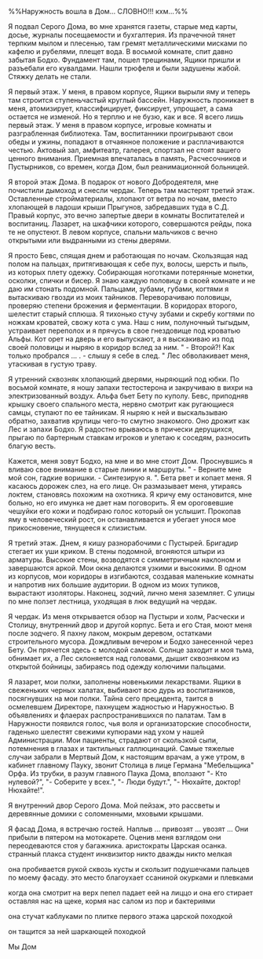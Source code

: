 
%%Наружность вошла в Дом... СЛОВНО!!! кхм...%% 

Я подвал Серого Дома, во мне хранятся газеты, старые мед карты, досье, журналы посещаемости и бухгалтерия. Из прачечной тянет терпким мылом и плесенью, там гремят металлическими мисками по кафелю и рубелями, плещет вода. В восьмой комнате, спит давно забытая Бодхо. Фундамент там, пошел трещинами, Ящики пришли и разъебали его кувалдами. Нашли трюфеля и были задушены жабой. Стяжку делать не стали.

Я первый этаж. У меня, в правом корпусе, Ящики вырыли яму и теперь там строится ступеньчастый круглый бассейн. Наружность проникает в меня, атомизирует, классифицирует, фиксирует, упрощает, а сама остается не изменой. Но я терплю и не бузю, как и все. Я всего лишь первый этаж. У меня в правом корпусе, игровые комнаты и разграбленная библиотека. Там, воспитанники проигрывают свои обеды и ужины, попадают в отчаянное положение и расплачиваются честью. Актовый зал, амфитеатр, галерея, спортзал не стоят вашего ценного внимания. Приемная впечаталась в память, Расчесочников и Пустырников, со времен, когда Дом, был реанимационной больницей.

Я второй этаж Дома. В подарок от нового Добродеятеля, мне почистили дымоход и снесли чердак. Теперь там мастерят третий этаж. Оставленные стройматериалы, хлопают от ветра по ночам, вместо хлопающей в ладоши крыши Прыгунов, забредавших туда в С.Д. Правый корпус, это вечно запертые двери в комнаты Воспитателей и воспитаниц. Лазарет, на шкафчики которого, совершаются рейды, пока те не опустеют. В левом корпусе, спальни мальчиков с вечно открытыми или выдранными из стены дверями. 

Я просто Бевс, спящая днем и работающая по ночам. Скользящая над полом на пальцах, притягивающая к себе пух, волосы, шерсть и пыль, из которых плету одежку. Собирающая ноготками потерянные монетки, осколки, спички и бисер. Я знаю каждую половицу в своей комнате и не даю им стонать подомной. Пальцами, зубами, губами, когтями я вытаскиваю гвозди из моих тайников. Переворачиваю половицы, проверяю степени брожения и ферментации. В коридорах второго, шелестит старый сплюша. Я тихонько стучу зубами и скребу когтями по ножкам кроватей, свожу кота с ума. Наш с ним, полуночный тыгыдым, устраивает переполох и я прячусь в свое гнездовище под кроватью Альфы. Кот орет на дверь и его выпускают, а я выскакиваю из под своей половицы и ныряю в коридор вслед за ним. " - Второй?! Как только пробрался ... . - слышу я себе в след. " Лес обволакивает меня, утаскивая в густую траву.

Я утренний сквозняк хлопающий дверями, ныряющий под юбки. По восьмой комнате, я ношу запахи тестостерона и закручиваю в вихри на электризованный воздух. Альфа бьет Бету по куполу. Бевс, приподняв крышку своего спального места, нервно смотрит как ругающиеся самцы, ступают по ее тайникам. Я ныряю к ней и выскальзываю обратно, захватив крупицы чего-то смутно знакомого. Оно дрожит как Лес и запахи Бодхо. Я радостно врываюсь в прически дерущихся, прыгаю по бартерным ставкам игроков и улетаю к соседям, разносить благую весть.

Кажется, меня зовут Бодхо, на мне и во мне стоит Дом. Проснувшись я вливаю свое внимание в старые линии и маршруты. " - Верните мне мой сон, гадкие воришки. - Синтезирую я. ". Бета рвет и копает меня. Я касаюсь дорожек слез, на его лице. Он размазывает меня, утираясь локтем, становясь похожим на охотника. Я кричу ему остановится, мне больно, но его имунка не дает нам поговорить. Я ем ороговевшие чешуйки его кожи и подбираю голос который он услышит. Прокопав яму в человеческий рост, он останавливается и убегает унося мое прикосновение, тянущееся к слизистым. 

Я третий этаж. Днем, я кишу разнорабочими с Пустырей. Бригадир стегает их уши криком. В стены подомной, вгоняются штыри из арматуры. Высокие стены, возводятся с симметричным наклоном и завершаются аркой. Мои окна делаются узкими и высокими. В одном из корпусов, мои коридоры в изгибаются, создавая маленькие комнаты и напротив них большие аудитории. В одном из моих тупиков, вырастают изоляторы. Наконец, зодчий, лично меня заземляет. С улицы по мне ползет лестница, уходящая в люк ведущий на чердак.

Я чердак. Из меня открывается обзор на Пустыри и холм, Расчески и Столицу, внутренний двор и другой корпус. Бета и его Стая, моют меня после зодчего. Я пахну лаком, мокрым деревом, остатками строительного мусора. Дождливым вечером и Бодхо занесенной через Бету. Он прячется здесь с молодой самкой. Солнце заходит и моя тьма, обнимает их, а Лес склоняется над головами, дышит сквозняком из открытой бойницы, забираясь под одежду колючими пальцами.

Я лазарет, мои полки, заполнены новенькими лекарствами. Ящики в свеженьких черных халатах, выбивают всю дурь из воспитаников, посягнувших на мои полки. Тайна сего прецидента, таится в осмелевшем Директоре, пахнущем жадностью и Наружностью. В объявлениях и флаерах распространившихся по палатам. Там в Наружности появился голос, чья воля и организаторские способности, гаденько шелестят свежими купюрами над ухом у нашей Администрации. Мои пациенты, страдают от скользкой сыпи, потемнения в глазах и тактильных галлюцинаций. Самые тяжелые случаи забрали в Мертвый Дом, к настоящим врачам, а уже утром, в кабинет главному Пауку, звонит Столица в лице Германа "Мебельщика" Орфа. Из трубки, в разум главного Паука Дома, вползают "- Кто нулевой?", "- Соберите у всех.", "- Люди будут.", "- Нюхайте, доктор! Нюхайте!".

Я внутренний двор Серого Дома. Мой пейзаж, это рассветы и деревянные домики с соломенными, мховыми крышами.

Я фасад Дома, я встречаю гостей.  Наплыв ... привозят ... увозят ... Они прибыли в пятером на мотокарете. Оценив меня взглядом они переодеваются стоя у багажника. 
аристократы
Царская осанка. 	
странный плакса студент инквизитор
никто 
дважды никто 
мелкая

она пробивается рукой сквозь кусты и скользит подушечками пальцев по моему фасаду. это место благоухает ссаниной окурками и плевками

когда она смотрит на верх пепел падает еей на лиццо и она его стирает оставляя нас на щеке, кормя нас салом из пор и бактериями

она стучат каблуками по плитке первого этажа царской походкой

он тащится за ней шаркающей походкой


Мы Дом


